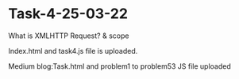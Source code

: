 # Task-4-25-03-22
What is XMLHTTP Request? &amp; scope

Index.html and task4.js file is uploaded.

Medium blog:Task.html and problem1 to problem53 JS file uploaded

